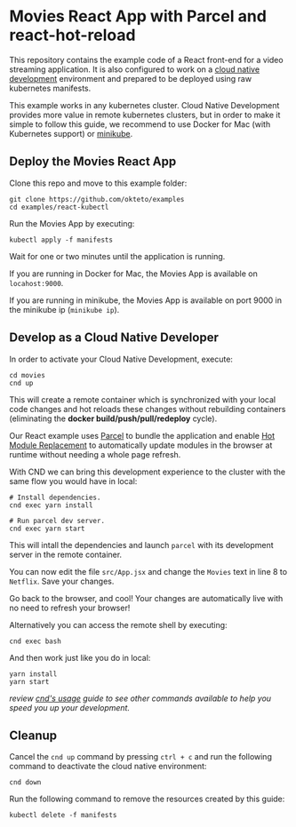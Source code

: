 # Movies React App with Parcel and react-hot-reload

This repository contains the example code of a React front-end for a video streaming application. It is also configured to work on a [cloud native development](https://github.com/okteto/cnd) environment and prepared to be deployed using raw kubernetes manifests.

This example works in any kubernetes cluster. Cloud Native Development provides more value in remote kubernetes clusters, but in order to make it simple to follow this guide, we recommend to use Docker for Mac (with Kubernetes support) or [minikube](https://github.com/kubernetes/minikube). 

## Deploy the Movies React App

Clone this repo and move to this example folder:

```console
git clone https://github.com/okteto/examples
cd examples/react-kubectl
```

Run the Movies App by executing:

```console
kubectl apply -f manifests
```

Wait for one or two minutes until the application is running.

If you are running in Docker for Mac, the Movies App is available on `locahost:9000`.

If you are running in minikube, the Movies App is available on port 9000 in the minikube ip (`minikube ip`).

## Develop as a Cloud Native Developer

In order to activate your Cloud Native Development, execute:

```console
cd movies
cnd up
```

This will create a remote container which is synchronized with your local code changes and hot reloads these changes without rebuilding containers (eliminating the **docker build/push/pull/redeploy** cycle).

Our React example uses [Parcel](https://parceljs.org/) to bundle the application and enable [Hot Module Replacement](https://parceljs.org/hmr.html) to automatically update modules in the browser at runtime without needing a whole page refresh.

With CND we can bring this development experience to the cluster with the same flow you would have in local:

```console
# Install dependencies.
cnd exec yarn install

# Run parcel dev server.
cnd exec yarn start
```

This will intall the dependencies and launch `parcel` with its development server in the remote container.

You can now edit the file `src/App.jsx` and change the `Movies` text in line 8 to `Netflix`. Save your changes. 

Go back to the browser, and cool! Your changes are automatically live with no need to refresh your browser!

Alternatively you can access the remote shell by executing:

```console
cnd exec bash
```

And then work just like you do in local:

```console
yarn install
yarn start
```

*review [cnd's usage](https://github.com/okteto/cnd/docs/cli-reference.md) guide to see other commands available to help you speed you up your development.*

## Cleanup

Cancel the `cnd up` command by pressing `ctrl + c` and run the following command to deactivate the cloud native environment:

```console
cnd down
``` 

Run the following command to remove the resources created by this guide: 

```console
kubectl delete -f manifests
```



